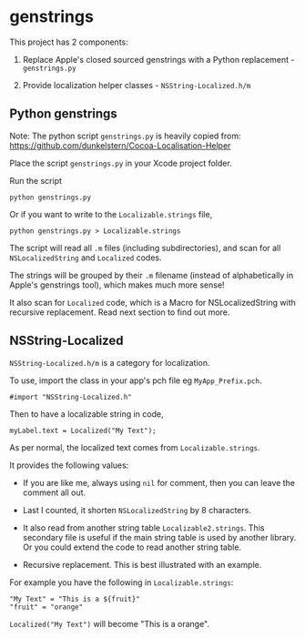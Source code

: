 genstrings
=========================================

This project has 2 components:

1. Replace Apple's closed sourced genstrings with a Python replacement - `genstrings.py`

2. Provide localization helper classes - `NSString-Localized.h/m`


Python genstrings
-----------------

Note: The python script `genstrings.py` is heavily copied from: https://github.com/dunkelstern/Cocoa-Localisation-Helper

Place the script `genstrings.py` in your Xcode project folder.

Run the script

	python genstrings.py

Or if you want to write to the `Localizable.strings` file,

	python genstrings.py > Localizable.strings


The script will read all `.m` files (including subdirectories), and scan for all `NSLocalizedString` and `Localized` codes.

The strings will be grouped by their `.m` filename (instead of alphabetically in Apple's genstrings tool), which makes much more sense!

It also scan for `Localized` code, which is a Macro for NSLocalizedString with recursive replacement. Read next section to find out more.



NSString-Localized
-------------------

`NSString-Localized.h/m` is a category for localization.

To use, import the class in your app's pch file eg `MyApp_Prefix.pch`.

	#import "NSString-Localized.h"

Then to have a localizable string in code,

	myLabel.text = Localized("My Text");

As per normal, the localized text comes from `Localizable.strings`.

It provides the following values:

- If you are like me, always using `nil` for comment, then you can leave the comment all out. 

- Last I counted, it shorten `NSLocalizedString` by 8 characters.

- It also read from another string table `Localizable2.strings`. This secondary file is useful if the main string table is used by another library. Or you could extend the code to read another string table.

- Recursive replacement. This is best illustrated with an example.

For example you have the following in `Localizable.strings`:

	"My Text" = "This is a ${fruit}"
	"fruit" = "orange"

`Localized("My Text")` will become "This is a orange".
